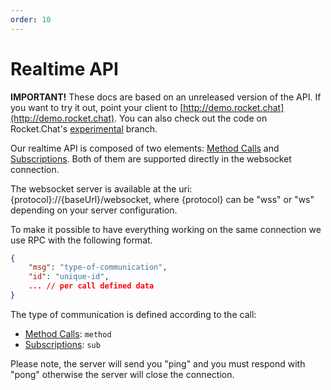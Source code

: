```yaml
---
order: 10
---
```


# Realtime API

__IMPORTANT!__ These docs are based on an unreleased version of the API. If you want to try it out, point your client to [http://demo.rocket.chat](http://demo.rocket.chat). You can also check out the code on Rocket.Chat's [experimental](https://github.com/RocketChat/Rocket.Chat/tree/experimental) branch.

Our realtime API is composed of two elements: [Method Calls][1] and [Subscriptions][2]. Both of them are supported directly in the websocket connection.

The websocket server is available at the uri: {protocol}://{baseUrl}/websocket, where {protocol} can be "wss" or "ws" depending on your server configuration.

To make it possible to have everything working on the same connection we use RPC with the following format.

```json
{
    "msg": "type-of-communication",
    "id": "unique-id",
    ... // per call defined data
}
```

The type of communication is defined according to the call:
 - [Method Calls][1]: `method`
 - [Subscriptions][2]: `sub`

 Please note, the server will send you "ping" and you must respond with "pong" otherwise the server will close the connection.

[1]:1.%20Method%20Calls/
[2]:2.%20Subscriptions/
